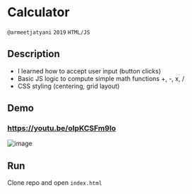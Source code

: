 # Calculator
`@armeetjatyani` `2019` `HTML/JS`

## Description
- I learned how to accept user input (button clicks)
- Basic JS logic to compute simple math functions +, -, x, /
- CSS styling (centering, grid layout)

## Demo
### https://youtu.be/oIpKCSFm9Io<br>
![image](https://user-images.githubusercontent.com/38377327/132274582-e8cd8c9c-c232-4d45-963e-bbfd17108d52.png)


## Run
Clone repo and open `index.html`
